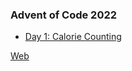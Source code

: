 ### Advent of Code 2022

- [Day 1: Calorie Counting](adventofcode2022_01)

[Web](https://adventofcode.com/2022)